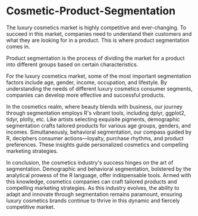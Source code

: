 # Cosmetic-Product-Segmentation

The luxury cosmetics market is highly competitive and ever-changing. To succeed in this market, companies need to understand their customers and what they are looking for in a product. This is where product segmentation comes in.

Product segmentation is the process of dividing the market for a product into different groups based on certain characteristics. 

For the luxury cosmetics market, some of the most important segmentation factors include age, gender, income, occupation, and lifestyle. By understanding the needs of different luxury cosmetics consumer segments, companies can develop more effective and successful products.

In the cosmetics realm, where beauty blends with business, our journey through segmentation employs R's vibrant tools, including dplyr, ggplot2, tidyr, plotly, etc.
Like artists selecting exquisite pigments, demographic segmentation crafts tailored products for various age groups, genders, and incomes. 
Simultaneously, behavioral segmentation, our compass guided by R, deciphers consumer actions—loyalty, purchase rhythms, and product preferences. 
These insights guide personalized cosmetics and compelling marketing strategies. 

In conclusion, the cosmetics industry's success hinges on the art of segmentation.
Demographic and behavioral segmentation, bolstered by the analytical prowess of the R language, offer indispensable tools.
Armed with this knowledge, cosmetics companies can craft tailored products and compelling marketing strategies. As this industry evolves, the ability to adapt and innovate through segmentation remains paramount, ensuring luxury cosmetics brands continue to thrive in this dynamic and fiercely competitive market.



